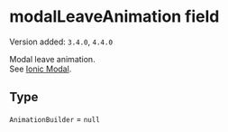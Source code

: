 # modalLeaveAnimation field

Version added: `3.4.0`, `4.4.0`

Modal leave animation.  
See [Ionic Modal](https://ionicframework.com/docs/api/modal).

## Type

`AnimationBuilder` = `null`
